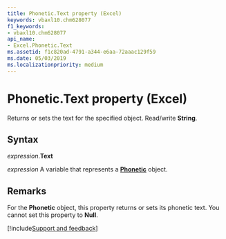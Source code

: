 ```yaml
---
title: Phonetic.Text property (Excel)
keywords: vbaxl10.chm628077
f1_keywords:
- vbaxl10.chm628077
api_name:
- Excel.Phonetic.Text
ms.assetid: f1c820ad-4791-a344-e6aa-72aaac129f59
ms.date: 05/03/2019
ms.localizationpriority: medium
---
```



# Phonetic.Text property (Excel)

Returns or sets the text for the specified object. Read/write **String**.


## Syntax

_expression_.**Text**

_expression_ A variable that represents a **[Phonetic](Excel.Phonetic.md)** object.


## Remarks

For the **Phonetic** object, this property returns or sets its phonetic text. You cannot set this property to **Null**.




[!include[Support and feedback](~/includes/feedback-boilerplate.md)]